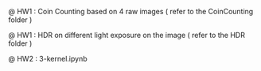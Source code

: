 @ HW1 : Coin Counting based on 4 raw images 
	( refer to the CoinCounting folder )
	

@ HW1 : HDR on different light exposure on the image 
	( refer to the HDR folder )
	

@ HW2 : 3-kernel.ipynb
